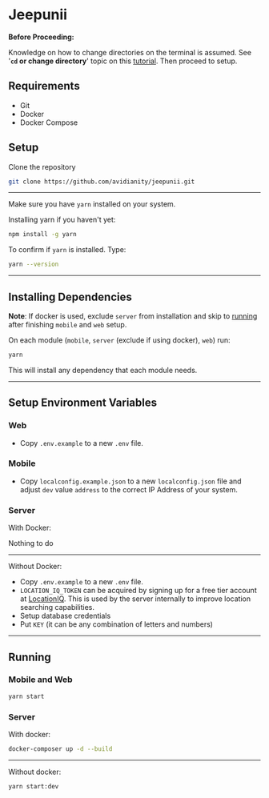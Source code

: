 # Jeepunii

__Before Proceeding:__

Knowledge on how to change directories on the terminal is assumed.
See '**`cd` or change directory**' topic on this [tutorial](https://tutorials.codebar.io/command-line/introduction/tutorial.html). Then proceed to setup.

## Requirements

- Git
- Docker
- Docker Compose

## Setup

Clone the repository

```sh
git clone https://github.com/avidianity/jeepunii.git
```

---

Make sure you have `yarn` installed on your system.

Installing yarn if you haven't yet:

```sh
npm install -g yarn
```

To confirm if `yarn` is installed. Type:

```sh
yarn --version
```

---

## Installing Dependencies

**Note**: If docker is used, exclude `server` from installation and skip to [running](#running) after finishing `mobile` and `web` setup.

On each module (`mobile`, `server` (exclude if using docker), `web`) run:

```sh
yarn
```

This will install any dependency that each module needs.

---

## Setup Environment Variables

### Web

- Copy `.env.example` to a new `.env` file.

### Mobile

- Copy `localconfig.example.json` to a new `localconfig.json` file and adjust `dev` value `address` to the correct IP Address of your system.

### Server

With Docker:

Nothing to do

---

Without Docker:

- Copy `.env.example` to a new `.env` file.
- `LOCATION_IQ_TOKEN` can be acquired by signing up for a free tier account at [LocationIQ](https://locationiq.com/). This is used by the server internally to improve location searching capabilities.
- Setup database credentials
- Put `KEY` (it can be any combination of letters and numbers)

---

## Running

### Mobile and Web

```sh
yarn start
```

### Server

With docker:

```sh
docker-composer up -d --build
```

---

Without docker:

```sh
yarn start:dev
```
